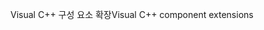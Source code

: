 <span data-ttu-id="739fb-101">Visual C++ 구성 요소 확장</span><span class="sxs-lookup"><span data-stu-id="739fb-101">Visual C++ component extensions</span></span>